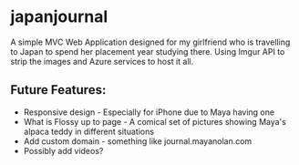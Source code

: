 # japanjournal
A simple MVC Web Application designed for my girlfriend who is travelling to Japan to spend her placement year studying there.
Using Imgur API to strip the images and Azure services to host it all.

## Future Features:
* Responsive design - Especially for iPhone due to Maya having one
* What is Flossy up to page - A comical set of pictures showing Maya's alpaca teddy in different situations
* Add custom domain - something like journal.mayanolan.com
* Possibly add videos?
